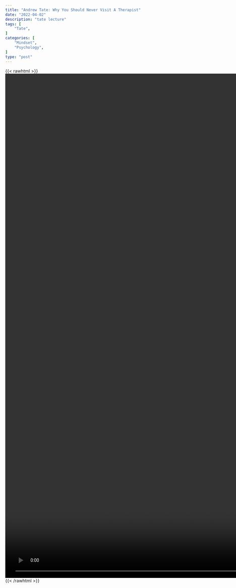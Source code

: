 ```yaml
---
title: "Andrew Tate: Why You Should Never Visit A Therapist"
date: "2022-04-02"
description: "tate lecture"
tags: [
    "Tate",
]
categories: [
    "Mindset",
    "Psychology",
]
type: "post"
---
```

{{< rawhtml >}}
    <video style="height:40vh;width:auto" overflow="hidden" controls>
        <source src="https://lectures.dev00ps.com/tate/Andrew_Tate_on_why_You_should_Never_visit_a_Therapist_%E2%9B%94%EF%B8%8F_and_why_Therapy_is_Bad_for_You.mp4" type="video/mp4"> 
    </video>
{{< /rawhtml >}}